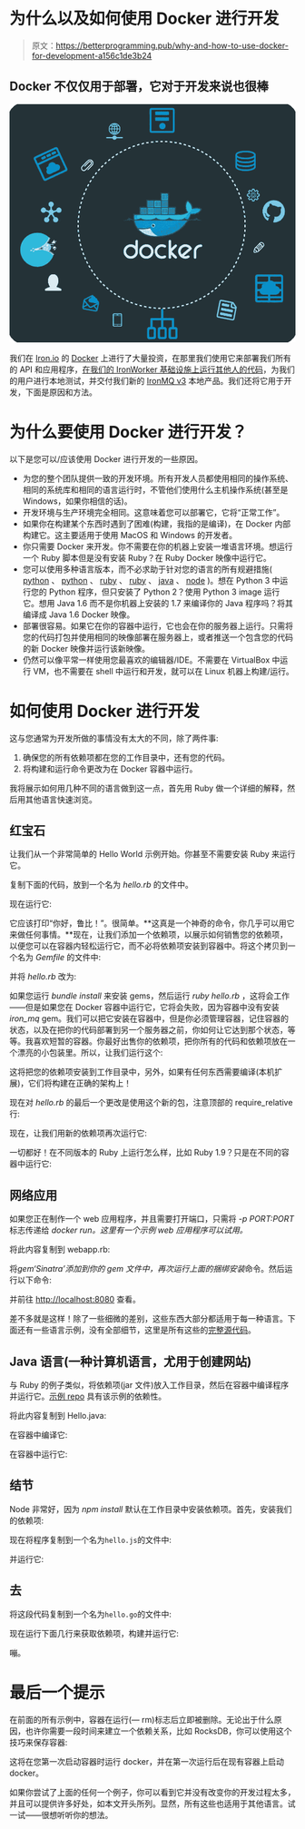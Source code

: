 # 为什么以及如何使用 Docker 进行开发

> 原文：<https://betterprogramming.pub/why-and-how-to-use-docker-for-development-a156c1de3b24>

## Docker 不仅仅用于部署，它对于开发来说也很棒

![](img/73e454db0c7fff3c74b07eddbd7e5798.png)

我们在 [Iron.io](http://iron.io) 的 [Docker](https://www.docker.com/) 上进行了大量投资，在那里我们使用它来部署我们所有的 API 和应用程序，[在我们的 IronWorker 基础设施上运行其他人的代码](http://blog.iron.io/2014/10/docker-in-production-what-weve-learned.html)，为我们的用户进行本地测试，并交付我们新的 [IronMQ v3](http://dev.iron.io/mq/3/) 本地产品。我们还将它用于开发，下面是原因和方法。

# 为什么要使用 Docker 进行开发？

以下是您可以/应该使用 Docker 进行开发的一些原因。

*   为您的整个团队提供一致的开发环境。所有开发人员都使用相同的操作系统、相同的系统库和相同的语言运行时，不管他们使用什么主机操作系统(甚至是 Windows，如果你相信的话)。
*   开发环境与生产环境完全相同。这意味着您可以部署它，它将“正常工作”。
*   如果你在构建某个东西时遇到了困难(构建，我指的是编译)，在 Docker 内部构建它。这主要适用于使用 MacOS 和 Windows 的开发者。
*   你只需要 Docker 来开发。你不需要在你的机器上安装一堆语言环境。想运行一个 Ruby 脚本但是没有安装 Ruby？在 Ruby Docker 映像中运行它。
*   您可以使用多种语言版本，而不必求助于针对您的语言的所有规避措施( [python](https://pypi.python.org/pypi/virtualenv) 、 [python](https://github.com/yyuu/pyenv) 、 [ruby](https://rvm.io/) 、 [ruby](https://github.com/sstephenson/rbenv) 、 [java](http://superuser.com/questions/135580/multiple-java-environment-on-the-same-linux-machine) 、 [node](https://github.com/creationix/nvm) )。想在 Python 3 中运行您的 Python 程序，但只安装了 Python 2？使用 Python 3 image 运行它。想用 Java 1.6 而不是你机器上安装的 1.7 来编译你的 Java 程序吗？将其编译成 Java 1.6 Docker 映像。
*   部署很容易。如果它在你的容器中运行，它也会在你的服务器上运行。只需将您的代码打包并使用相同的映像部署在服务器上，或者推送一个包含您的代码的新 Docker 映像并运行该新映像。
*   仍然可以像平常一样使用您最喜欢的编辑器/IDE。不需要在 VirtualBox 中运行 VM，也不需要在 shell 中运行和开发，就可以在 Linux 机器上构建/运行。

# 如何使用 Docker 进行开发

这与您通常为开发所做的事情没有太大的不同，除了两件事:

1.  确保您的所有依赖项都在您的工作目录中，还有您的代码。
2.  将构建和运行命令更改为在 Docker 容器中运行。

我将展示如何用几种不同的语言做到这一点，首先用 Ruby 做一个详细的解释，然后用其他语言快速浏览。

## 红宝石

让我们从一个非常简单的 Hello World 示例开始。你甚至不需要安装 Ruby 来运行它。

复制下面的代码，放到一个名为 *hello.rb* 的文件中。

现在运行它:

它应该打印“你好，鲁比！”。很简单。**这真是一个神奇的命令，你几乎可以用它来做任何事情。**现在，让我们添加一个依赖项，以展示如何销售您的依赖项，以便您可以在容器内轻松运行它，而不必将依赖项安装到容器中。将这个拷贝到一个名为 *Gemfile* 的文件中:

并将 *hello.rb* 改为:

如果您运行 *bundle install* 来安装 gems，然后运行 *ruby hello.rb* ，这将会工作——但是如果您在 Docker 容器中运行它，它将会失败，因为容器中没有安装 *iron_mq* gem。我们可以把它安装在容器中，但是你必须管理容器，记住容器的状态，以及在把你的代码部署到另一个服务器之前，你如何让它达到那个状态，等等。我喜欢短暂的容器。你最好出售你的依赖项，把你所有的代码和依赖项放在一个漂亮的小包装里。所以，让我们运行这个:

这将把您的依赖项安装到工作目录中，另外，如果有任何东西需要编译(本机扩展)，它们将构建在正确的架构上！

现在对 *hello.rb* 的最后一个更改是使用这个新的包，注意顶部的 require_relative 行:

现在，让我们用新的依赖项再次运行它:

一切都好！在不同版本的 Ruby 上运行怎么样，比如 Ruby 1.9？只是在不同的容器中运行它:

## 网络应用

如果您正在制作一个 web 应用程序，并且需要打开端口，只需将 *-p PORT:PORT* 标志传递给 *docker run。这里有一个示例 web 应用程序可以试用。*

将此内容复制到 webapp.rb:

将*gem‘Sinatra’*添加到你的 gem 文件中，再次运行上面的*捆绑安装*命令。然后运行以下命令:

并前往 [http://localhost:8080](http://localhost:8080) 查看。

差不多就是这样！除了一些细微的差别，这些东西大部分都适用于每一种语言。下面还有一些语言示例，没有全部细节，这里是所有这些的[完整源代码](https://github.com/treeder/docker-for-development)。

## Java 语言(一种计算机语言，尤用于创建网站)

与 Ruby 的例子类似，将依赖项(jar 文件)放入工作目录，然后在容器中编译程序并运行它。[示例 repo](https://github.com/treeder/docker-for-development/tree/master/java) 具有该示例的依赖性。

将此内容复制到 Hello.java:

在容器中编译它:

在容器中运行它:

## 结节

Node 非常好，因为 *npm install* 默认在工作目录中安装依赖项。首先，安装我们的依赖项:

现在将程序复制到一个名为`hello.js`的文件中:

并运行它:

## 去

将这段代码复制到一个名为`hello.go`的文件中:

现在运行下面几行来获取依赖项，构建并运行它:

嘣。

# 最后一个提示

在前面的所有示例中，容器在运行(— rm)标志后立即被删除。无论出于什么原因，也许你需要一段时间来建立一个依赖关系，比如 RocksDB，你可以使用这个技巧来保存容器:

这将在您第一次启动容器时运行 docker，并在第一次运行后在现有容器上启动 docker。

如果你尝试了上面的任何一个例子，你可以看到它并没有改变你的开发过程太多，并且可以提供许多好处，如本文开头所列。显然，所有这些也适用于其他语言。试一试——很想听听你的想法。